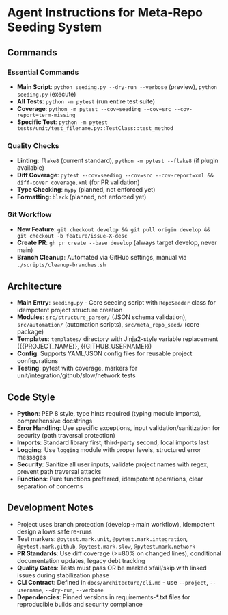 # Agent Instructions for Meta-Repo Seeding System

## Commands

### Essential Commands
- **Main Script**: `python seeding.py --dry-run --verbose` (preview), `python seeding.py` (execute)
- **All Tests**: `python -m pytest` (run entire test suite)
- **Coverage**: `python -m pytest --cov=seeding --cov=src --cov-report=term-missing`
- **Specific Test**: `python -m pytest tests/unit/test_filename.py::TestClass::test_method`

### Quality Checks  
- **Linting**: `flake8` (current standard), `python -m pytest --flake8` (if plugin available)
- **Diff Coverage**: `pytest --cov=seeding --cov=src --cov-report=xml && diff-cover coverage.xml` (for PR validation)
- **Type Checking**: `mypy` (planned, not enforced yet)
- **Formatting**: `black` (planned, not enforced yet)

### Git Workflow
- **New Feature**: `git checkout develop && git pull origin develop && git checkout -b feature/issue-X-desc`
- **Create PR**: `gh pr create --base develop` (always target develop, never main)  
- **Branch Cleanup**: Automated via GitHub settings, manual via `./scripts/cleanup-branches.sh`

## Architecture
- **Main Entry**: `seeding.py` - Core seeding script with `RepoSeeder` class for idempotent project structure creation
- **Modules**: `src/structure_parser/` (JSON schema validation), `src/automation/` (automation scripts), `src/meta_repo_seed/` (core package)
- **Templates**: `templates/` directory with Jinja2-style variable replacement ({{PROJECT_NAME}}, {{GITHUB_USERNAME}})
- **Config**: Supports YAML/JSON config files for reusable project configurations
- **Testing**: pytest with coverage, markers for unit/integration/github/slow/network tests

## Code Style
- **Python**: PEP 8 style, type hints required (typing module imports), comprehensive docstrings
- **Error Handling**: Use specific exceptions, input validation/sanitization for security (path traversal protection)
- **Imports**: Standard library first, third-party second, local imports last
- **Logging**: Use `logging` module with proper levels, structured error messages
- **Security**: Sanitize all user inputs, validate project names with regex, prevent path traversal attacks
- **Functions**: Pure functions preferred, idempotent operations, clear separation of concerns

## Development Notes  
- Project uses branch protection (develop→main workflow), idempotent design allows safe re-runs
- Test markers: `@pytest.mark.unit`, `@pytest.mark.integration`, `@pytest.mark.github`, `@pytest.mark.slow`, `@pytest.mark.network`
- **PR Standards**: Use diff coverage (>=80% on changed lines), conditional documentation updates, legacy debt tracking
- **Quality Gates**: Tests must pass OR be marked xfail/skip with linked issues during stabilization phase
- **CLI Contract**: Defined in `docs/architecture/cli.md` - use `--project`, `--username`, `--dry-run`, `--verbose`
- **Dependencies**: Pinned versions in requirements-*.txt files for reproducible builds and security compliance
